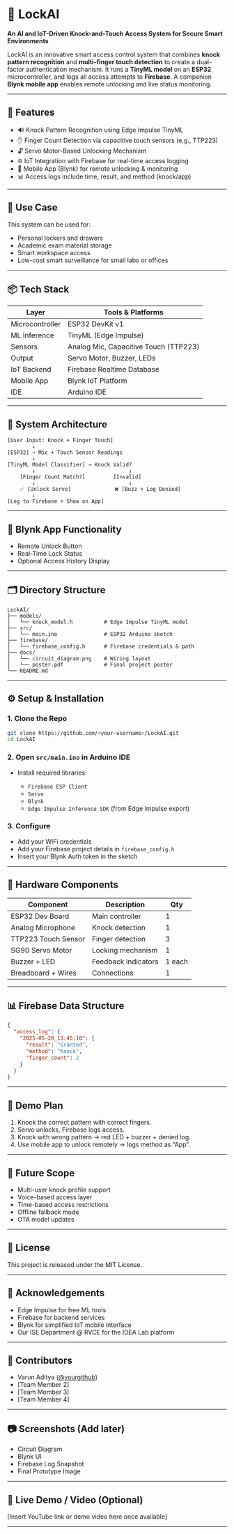 # 🔐 LockAI

**An AI and IoT-Driven Knock-and-Touch Access System for Secure Smart Environments**

LockAI is an innovative smart access control system that combines **knock pattern recognition** and **multi-finger touch detection** to create a dual-factor authentication mechanism. It runs a **TinyML model** on an **ESP32** microcontroller, and logs all access attempts to **Firebase**. A companion **Blynk mobile app** enables remote unlocking and live status monitoring.

---

## 🚀 Features

* 🔊 Knock Pattern Recognition using Edge Impulse TinyML
* ✋ Finger Count Detection via capacitive touch sensors (e.g., TTP223)
* 🔓 Servo Motor-Based Unlocking Mechanism
* 🌐 IoT Integration with Firebase for real-time access logging
* 📱 Mobile App (Blynk) for remote unlocking & monitoring
* 📊 Access logs include time, result, and method (knock/app)

---

## 🎯 Use Case

This system can be used for:

* Personal lockers and drawers
* Academic exam material storage
* Smart workspace access
* Low-cost smart surveillance for small labs or offices

---

## 📦 Tech Stack

| Layer           | Tools & Platforms                     |
| --------------- | ------------------------------------- |
| Microcontroller | ESP32 DevKit v1                       |
| ML Inference    | TinyML (Edge Impulse)                 |
| Sensors         | Analog Mic, Capacitive Touch (TTP223) |
| Output          | Servo Motor, Buzzer, LEDs             |
| IoT Backend     | Firebase Realtime Database            |
| Mobile App      | Blynk IoT Platform                    |
| IDE             | Arduino IDE                           |

---

## 🧠 System Architecture

```
[User Input: Knock + Finger Touch]
        ↓
[ESP32] → Mic + Touch Sensor Readings
        ↓
[TinyML Model Classifier] → Knock Valid?
        ↓                              ↓
    [Finger Count Match?]         [Invalid]
        ↓                              ↓
    ✅ [Unlock Servo]              ❌ [Buzz + Log Denied]
        ↓
[Log to Firebase + Show on App]
```

---

## 📱 Blynk App Functionality

* Remote Unlock Button
* Real-Time Lock Status
* Optional Access History Display

---

## 🗂 Directory Structure

```
LockAI/
├── models/
│   └── knock_model.h          # Edge Impulse TinyML model
├── src/
│   └── main.ino               # ESP32 Arduino sketch
├── firebase/
│   └── firebase_config.h      # Firebase credentials & path
├── docs/
│   └── circuit_diagram.png    # Wiring layout
│   └── poster.pdf             # Final project poster
└── README.md
```

---

## ⚙️ Setup & Installation

### 1. Clone the Repo

```bash
git clone https://github.com/<your-username>/LockAI.git
cd LockAI
```

### 2. Open `src/main.ino` in Arduino IDE

* Install required libraries:

  * `Firebase ESP Client`
  * `Servo`
  * `Blynk`
  * `Edge Impulse Inference SDK` (from Edge Impulse export)

### 3. Configure

* Add your WiFi credentials
* Add your Firebase project details in `firebase_config.h`
* Insert your Blynk Auth token in the sketch

---

## 🔧 Hardware Components

| Component           | Description         | Qty    |
| ------------------- | ------------------- | ------ |
| ESP32 Dev Board     | Main controller     | 1      |
| Analog Microphone   | Knock detection     | 1      |
| TTP223 Touch Sensor | Finger detection    | 3      |
| SG90 Servo Motor    | Locking mechanism   | 1      |
| Buzzer + LED        | Feedback indicators | 1 each |
| Breadboard + Wires  | Connections         | 1      |

---

## 📊 Firebase Data Structure

```json
{
  "access_log": {
    "2025-05-28_13:45:10": {
      "result": "Granted",
      "method": "Knock",
      "finger_count": 2
    }
  }
}
```

---

## 🧪 Demo Plan

1. Knock the correct pattern with correct fingers.
2. Servo unlocks, Firebase logs access.
3. Knock with wrong pattern → red LED + buzzer + denied log.
4. Use mobile app to unlock remotely → logs method as “App”.

---

## 🌱 Future Scope

* Multi-user knock profile support
* Voice-based access layer
* Time-based access restrictions
* Offline fallback mode
* OTA model updates

---

## 🧾 License

This project is released under the MIT License.

---

## 🙌 Acknowledgements

* Edge Impulse for free ML tools
* Firebase for backend services
* Blynk for simplified IoT mobile interface
* Our ISE Department @ RVCE for the IDEA Lab platform

---

## 🤝 Contributors

* Varun Aditya ([@yourgithub](https://github.com/yourgithub))
* \[Team Member 2]
* \[Team Member 3]
* \[Team Member 4]

---

## 📷 Screenshots (Add later)

* Circuit Diagram
* Blynk UI
* Firebase Log Snapshot
* Final Prototype Image

---

## 🔗 Live Demo / Video (Optional)

\[Insert YouTube link or demo video here once available]

---
